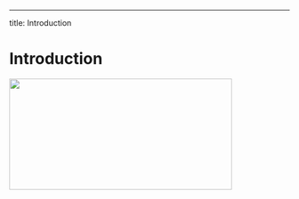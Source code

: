 ---

title: Introduction

<script setup>



</script>


# Introduction


<img height="200" width="400" src="/MovementPhoto.png"/>